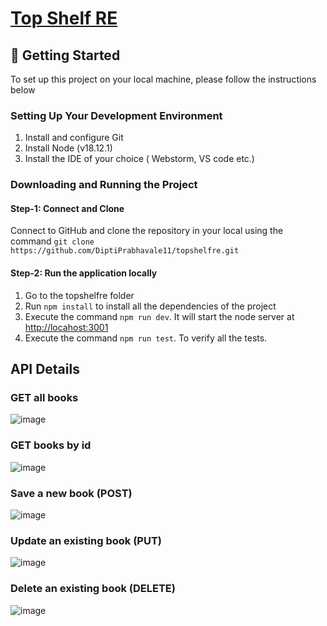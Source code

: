 # [Top Shelf RE]()

## 🚀 Getting Started

To set up this project on your local machine, please follow the instructions below

### Setting Up Your Development Environment

1) Install and configure Git
2) Install Node (v18.12.1)
3) Install the IDE of your choice ( Webstorm, VS code etc.)

### Downloading and Running the Project

#### Step-1: Connect and Clone

   Connect to GitHub and clone the repository in your local using the
   command ``` git clone https://github.com/DiptiPrabhavale11/topshelfre.git ```

#### Step-2: Run the application locally

1) Go to the topshelfre folder
2) Run ``` npm install ``` to install all the dependencies of the project
3) Execute the command ``` npm run dev ```. It will start the node server at <http://locahost:3001>
4) Execute the command ``` npm run test ```. To verify all the tests.

## API Details

### GET all books
![image](https://github.com/DiptiPrabhavale11/topshelfre/assets/113642858/dc220bc2-389d-4321-b369-4159257948bd)

### GET books by id
![image](https://github.com/DiptiPrabhavale11/topshelfre/assets/113642858/0365514e-c851-4847-b7fd-0d0fa188e723)

### Save a new book (POST)
![image](https://github.com/DiptiPrabhavale11/topshelfre/assets/113642858/5194c2ed-77da-47b4-b83d-54696e247a75)

### Update an existing book (PUT)
![image](https://github.com/DiptiPrabhavale11/topshelfre/assets/113642858/65764486-5339-424b-a464-aa6f98fc0163)

### Delete an existing book (DELETE)
![image](https://github.com/DiptiPrabhavale11/topshelfre/assets/113642858/b5a284c1-ea9a-4ef9-bee5-52259aea8840)






